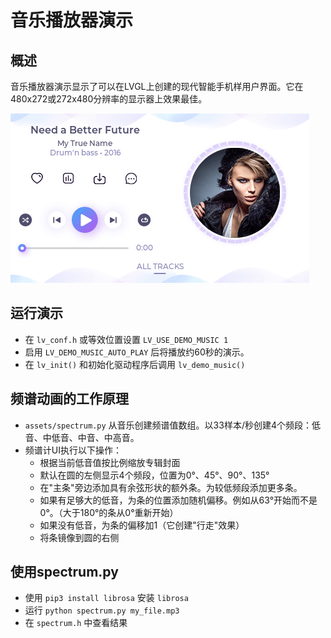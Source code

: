 # 音乐播放器演示

## 概述
音乐播放器演示显示了可以在LVGL上创建的现代智能手机样用户界面。它在480x272或272x480分辨率的显示器上效果最佳。


![LVGL嵌入式GUI库的音乐播放器演示](screenshot1.gif)

## 运行演示
- 在 `lv_conf.h` 或等效位置设置 `LV_USE_DEMO_MUSIC 1`
- 启用 `LV_DEMO_MUSIC_AUTO_PLAY` 后将播放约60秒的演示。
- 在 `lv_init()` 和初始化驱动程序后调用 `lv_demo_music()`

## 频谱动画的工作原理
- `assets/spectrum.py` 从音乐创建频谱值数组。以33样本/秒创建4个频段：低音、中低音、中音、中高音。
- 频谱计UI执行以下操作：
	- 根据当前低音值按比例缩放专辑封面
	- 默认在圆的左侧显示4个频段，位置为0°、45°、90°、135°
	- 在"主条"旁边添加具有余弦形状的额外条。为较低频段添加更多条。
	- 如果有足够大的低音，为条的位置添加随机偏移。例如从63°开始而不是0°。（大于180°的条从0°重新开始）
	- 如果没有低音，为条的偏移加1（它创建"行走"效果）
	- 将条镜像到圆的右侧
	
## 使用spectrum.py
- 使用 `pip3 install librosa` 安装 `librosa`
- 运行 `python spectrum.py my_file.mp3`
- 在 `spectrum.h` 中查看结果
